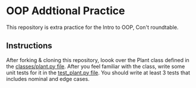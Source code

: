 # OOP Addtional Practice
This repository is extra practice for the Intro to OOP, Con't roundtable. 

## Instructions
 After forking & cloning this repository, loook over the Plant class defined in the [classes/plant.py file](classes/plant.py). After you feel familiar with the class, write some unit tests for it in the [test_plant.py file](tests/test_plant.py). You should write at least 3 tests that includes nominal and edge cases. 
